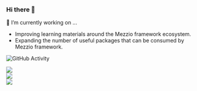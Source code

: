 ### Hi there 👋

🔭 I’m currently working on ...
- Improving learning materials around the Mezzio framework ecosystem.
- Expanding the number of useful packages that can be consumed by Mezzio framework.

<img src="https://github-readme-stats.vercel.app/api?username=tyrsson&show_icons=true&theme=dark&include_all_commits=true&count_private=true" alt="GitHub Activity">

![](https://github-readme-streak-stats.herokuapp.com?user=tyrsson&theme=dark&hide_total_contributions=true)<br/>
![](https://github-profile-trophy.vercel.app/?username=tyrsson&theme=matrix&no-frame=true&no-bg=true&margin-w=4)<br/>
![](https://visitcount.itsvg.in/api?id=tyrsson&label=Profile%20Views&color=3&icon=0&pretty=true)

<!--
**Tyrsson/Tyrsson** is a ✨ _special_ ✨ repository because its `README.md` (this file) appears on your GitHub profile.

Here are some ideas to get you started:

- 🔭 I’m currently working on ...
- 🌱 I’m currently learning ...
- 👯 I’m looking to collaborate on ...
- 🤔 I’m looking for help with ...
- 💬 Ask me about ...
- 📫 How to reach me: ...
- 😄 Pronouns: ...
- ⚡ Fun fact: ...
-->

